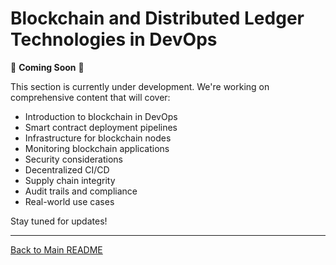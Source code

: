 # Blockchain and Distributed Ledger Technologies in DevOps

🚧 **Coming Soon** 🚧

This section is currently under development. We're working on comprehensive content that will cover:

- Introduction to blockchain in DevOps
- Smart contract deployment pipelines
- Infrastructure for blockchain nodes
- Monitoring blockchain applications
- Security considerations
- Decentralized CI/CD
- Supply chain integrity
- Audit trails and compliance
- Real-world use cases

Stay tuned for updates!

---

[Back to Main README](./README.md)
